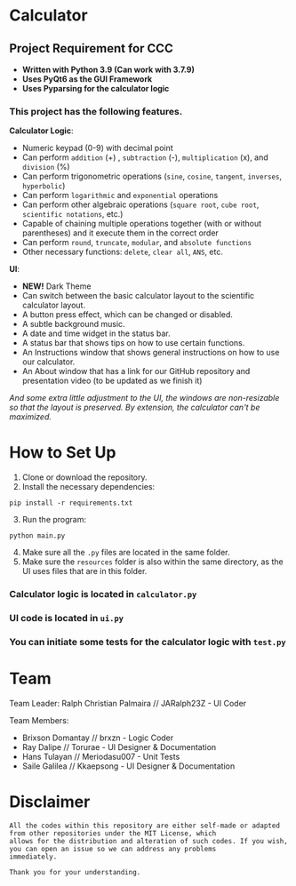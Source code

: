 # Calculator
## Project Requirement for CCC 

- **Written with Python 3.9 (Can work with 3.7.9)**
- **Uses PyQt6 as the GUI Framework**
- **Uses Pyparsing for the calculator logic**

### This project has the following features.

**Calculator Logic**:

- Numeric keypad (0-9) with decimal point
- Can perform `addition` (+) , `subtraction` (-), `multiplication` (x), and `division` (%)
- Can perform trigonometric operations (`sine`, `cosine`, `tangent`, `inverses`, `hyperbolic`)
- Can perform `logarithmic` and `exponential` operations
- Can perform other algebraic operations (`square root`, `cube root`, `scientific notations`, etc.)
- Capable of chaining multiple operations together (with or without parentheses) and it execute them in the correct order
- Can perform `round`, `truncate`, `modular`, and `absolute functions`
- Other necessary functions: `delete`, `clear all`, `ANS`, etc.

**UI**:
- **NEW!** Dark Theme
- Can switch between the basic calculator layout to the scientific calculator layout.
- A button press effect, which can be changed or disabled.
- A subtle background music.
- A date and time widget in the status bar.
- A status bar that shows tips on how to use certain functions.
- An Instructions window that shows general instructions on how to use our calculator.
- An About window that has a link for our GitHub repository and presentation video (to be updated as we finish it)

_And some extra little adjustment to the UI, the windows are non-resizable so that the layout is preserved. By extension, the calculator can't be maximized._

# How to Set Up

1. Clone or download the repository.
2. Install the necessary dependencies:
```
pip install -r requirements.txt
```
3. Run the program:
```
python main.py
```
4. Make sure all the `.py` files are located in the same folder. 
5. Make sure the `resources` folder is also within the same directory, as the UI uses files that are in this folder.

### Calculator logic is located in `calculator.py`
### UI code is located in `ui.py`
### You can initiate some tests for the calculator logic with `test.py`

# Team

Team Leader: Ralph Christian Palmaira // JARalph23Z - UI Coder

Team Members: 
- Brixson Domantay // brxzn - Logic Coder
- Ray Dalipe // Torurae - UI Designer & Documentation
- Hans Tulayan // Meriodasu007 - Unit Tests
- Saile Galilea // Kkaepsong - UI Designer & Documentation

# Disclaimer
```
All the codes within this repository are either self-made or adapted from other repositories under the MIT License, which 
allows for the distribution and alteration of such codes. If you wish, you can open an issue so we can address any problems 
immediately. 

Thank you for your understanding.
```

